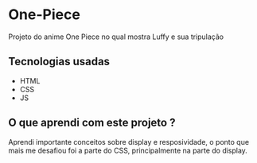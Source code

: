 # One-Piece
 Projeto do anime One Piece no qual mostra Luffy e sua tripulação

 ## Tecnologias usadas

- HTML
- CSS
- JS

 ## O que aprendi com este projeto ?
  Aprendi importante conceitos sobre display e resposividade, o ponto que mais me desafiou foi a parte do CSS, principalmente na parte do display.
